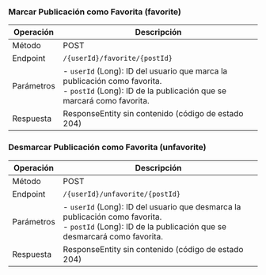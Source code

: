 ### Marcar Publicación como Favorita (favorite)

| Operación | Descripción |
|-----------|-------------|
| Método | POST |
| Endpoint | `/{userId}/favorite/{postId}` |
| Parámetros | - `userId` (Long): ID del usuario que marca la publicación como favorita. <br> - `postId` (Long): ID de la publicación que se marcará como favorita. |
| Respuesta | ResponseEntity sin contenido (código de estado 204) |

### Desmarcar Publicación como Favorita (unfavorite)

| Operación | Descripción |
|-----------|-------------|
| Método | POST |
| Endpoint | `/{userId}/unfavorite/{postId}` |
| Parámetros | - `userId` (Long): ID del usuario que desmarca la publicación como favorita. <br> - `postId` (Long): ID de la publicación que se desmarcará como favorita. |
| Respuesta | ResponseEntity sin contenido (código de estado 204) |
